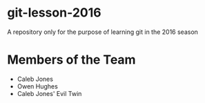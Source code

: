 # git-lesson-2016
A repository only for the purpose of learning git in the 2016 season

# Members of the Team
- Caleb Jones
- Owen Hughes
- Caleb Jones' Evil Twin
